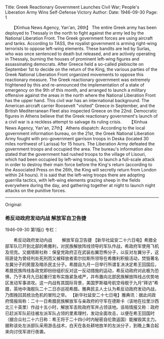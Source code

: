 Title: Greek Reactionary Government Launches Civil War; People's Liberation Army Wins Self-Defense Victory
Author:
Date: 1946-09-30
Page: 1

　　【Xinhua News Agency, Yan'an, 26th】 The entire Greek army has been deployed to Thessaly in the north to fight against the army led by the National Liberation Front. The Greek government forces are using aircraft and tanks. According to TASS, the royalist government is arming right-wing terrorists to oppose left-wing elements. These bandits are led by Surlas, who was once sentenced to death but released, and are actively operating in Thessaly, burning the houses of prominent left-wing figures and assassinating democrats. After Greece held a so-called plebiscite on September 1st to decide on the return of the King, the various parties of the Greek National Liberation Front organized movements to oppose this reactionary measure. The Greek reactionary government was extremely frightened by this and re-announced the implementation of a state of emergency on the 9th of this month, and arranged to launch a military offensive against the areas in the north where the National Liberation Front has the upper hand. This civil war has an international background. The American aircraft carrier Roosevelt "visited" Greece in September, and the British Mediterranean Fleet also inspected Greece on the 22nd. Democratic figures in Athens believe that the Greek reactionary government's launch of a civil war is a reckless attempt to salvage its ruling crisis.
　　【Xinhua News Agency, Yan'an, 27th】 Athens dispatch: According to the local government information bureau, on the 21st, the Greek National Liberation Army fought with pro-government garrison troops in Deska (located 30 miles northwest of Larissa) for 15 hours. The Liberation Army defeated the government troops and occupied the area. The bureau's information also stated that the government had rushed troops to the village of Lisouri, which had been occupied by left-wing troops, to launch a full-scale attack in order to destroy their main force before the King's return (according to the Associated Press on the 26th, the King will secretly return from London within 24 hours). It is said that the left-wing troops there are adopting guerrilla tactics, with left-wing elements grazing sheep in the fields everywhere during the day, and gathering together at night to launch night attacks on the punitive forces.



<hr /> 

Original: 


### 希反动政府发动内战  解放军自卫告捷

1946-09-30
第1版()
专栏：

　　希反动政府发动内战
　　解放军自卫告捷
    【新华社延安二十六日电】希腊全部军队已开到北部的希撒利，对民族解放阵线领导的军队作战，希政府军使用飞机及坦克。又据塔斯社称：保皇党政府正在武装右翼恐怖分子，以反对左翼分子，这班匪徒为曾经判处死刑而又被释放者索尔拉斯所领导在希撒利积极活动，焚毁著名左冀分子的房屋及暗杀民主分子。希腊自九月一日举行所谓复决决定希王回国后，希腊民族阵线各政党即纷纷组织反对这一反动措施的运动，希反动政府对此极为恐惧，乃于本月九日起重行宣布实施紧急戒严，并布置向北部民族解放阵线占优势地区发动军事进攻。这一内战有其国际背景，美国罗斯福号航空母舰于九月“拜访”希腊，英地中海舰队二十二日亦巡视希腊。雅典民主人士认为希反动政府发动内战，乃图挽回其统治危机的冒险之举。
    【新华社延安二十七日电】雅典讯：据此间政府情报局称：二十一日希腊民族解放军与亲政府的守军在德斯卡（该地在拉里沙西北三十英里）作战十五小时，解放军击败政府军并占领该地。该局情报又称：政府已赶派军队前往被左派军队占领的里素理村，发动全面攻击，以便在希王回国时（据合众社二十六日称：希王将于二十四小时内秘密自伦敦返国）能摧毁其主力。据称该处左派部队采用游击战术，白天在各处耕地放羊的左派分子，到晚上集合起来向讨伐军进行夜袭。
